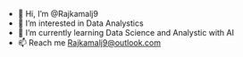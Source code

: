 - 👋 Hi, I’m @Rajkamalj9
- 👀 I’m interested in Data Analystics
- 🌱 I’m currently learning Data Science and Analystic with AI
- 📫 Reach me Rajkamalj9@outlook.com

<!---
Rajkamalj9/Rajkamalj9 is a ✨ special ✨ repository because its `README.md` (this file) appears on your GitHub profile.
You can click the Preview link to take a look at your changes.
--->

